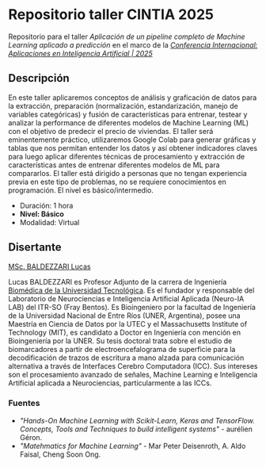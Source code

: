 # Repositorio taller CINTIA 2025

Repositorio para el taller *Aplicación de un pipeline completo de Machine Learning aplicado a predicción* en el marco de la [*Conferencia Internacional: Aplicaciones en Inteligencia Artificial | 2025*](https://sites.google.com/view/cintia-aria/2025/ponentes?authuser=0)

## Descripción

En este taller aplicaremos conceptos de análisis y graficación de datos para la extracción, preparación (normalización, estandarización, manejo de variables categóricas) y fusión de características para entrenar, testear y analizar la performance de diferentes modelos de Machine Learning (ML) con el objetivo de predecir el precio de viviendas. El taller será eminentemente práctico, utilizaremos Google Colab para generar gráficas y tablas que nos permitan entender los datos y así obtener indicadores claves para luego aplicar diferentes técnicas de procesamiento y extracción de características antes de entrenar diferentes modelos de ML para compararlos. El taller está dirigido a personas que no tengan experiencia previa en este tipo de problemas, no se requiere conocimientos en programación. El nivel es básico/intermedio.

- Duración: 1 hora
- **Nivel: Básico**
- Modalidad: Virtual

## Disertante

[MSc. BALDEZZARI Lucas](https://www.linkedin.com/in/lucasbaldezzari/)

Lucas BALDEZZARI es Profesor Adjunto de la carrera de Ingeniería [Biomédica de la Universidad Tecnológica](https://utec.edu.uy/es/). Es el fundador y responsable del Laboratorio de Neurociencias e Inteligencia Artificial Aplicada (Neuro-IA LAB) del ITR-SO (Fray Bentos). Es Bioingeniero por la facultad de Ingeniería de la Universidad Nacional de Entre Ríos (UNER, Argentina), posee una Maestría en Ciencia de Datos por la UTEC y el Massachusetts Institute of Technology (MIT), es candidato a Doctor en Ingeniería con mención en Bioingeniería por la UNER. Su tesis doctoral trata sobre el estudio de biomarcadores a partir de electroencefalograma de superficie para la decodificación de trazos de escritura a mano alzada para comunicación alternativa a través de Interfaces Cerebro Computadora (ICC). Sus intereses son el procesamiento avanzado de señales, Machine Learning e Inteligencia Artificial aplicada a Neurociencias, particularmente a las ICCs.

### Fuentes

- *"Hands-On Machine Learning with Scikit-Learn, Keras and TensorFlow. Concepts, Tools and Techniques to build intelligent systems"* - aurélien Géron.
- *"Matehmatics for Machine Learning"* - Mar Peter Deisenroth, A. Aldo Faisal, Cheng Soon Ong.
